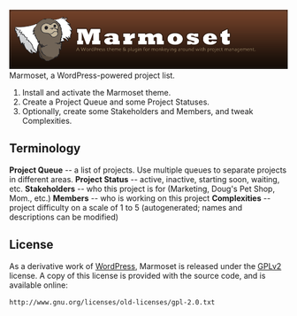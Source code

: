 ![Marmoset](https://github.com/abackstrom/marmoset/raw/master/marmoset-theme/images/banner.png)
Marmoset, a WordPress-powered project list.

1. Install and activate the Marmoset theme.
1. Create a Project Queue and some Project Statuses.
1. Optionally, create some Stakeholders and Members, and tweak Complexities.

Terminology
-----------

**Project Queue** -- a list of projects. Use multiple queues to separate projects in different areas.
**Project Status** -- active, inactive, starting soon, waiting, etc.
**Stakeholders** -- who this project is for (Marketing, Doug's Pet Shop, Mom., etc.)
**Members** -- who is working on this project
**Complexities** -- project difficulty on a scale of 1 to 5 (autogenerated; names and descriptions can be modified)

License
-------

As a derivative work of [WordPress](http://wordpress.org/), Marmoset is released under
the [GPLv2](http://www.gnu.org/licenses/old-licenses/gpl-2.0.txt) license. A copy
of this license is provided with the source code, and is available online:

	http://www.gnu.org/licenses/old-licenses/gpl-2.0.txt
